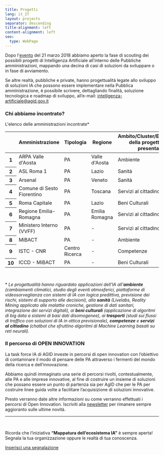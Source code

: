 ```yaml
---
title: Progetti
lang: it_IT
layout: projects
separator: descending
title-alignment: left
content-alignment: left
seo:
  type: WebPage
---
```


Dopo l'[evento](../evento-21marzo) del 21 marzo 2018 abbiamo aperto la fase di scouting dei possibili progetti di Intelligenza Artificiale all’interno delle Pubbliche amministrazioni, mappando una decina di casi di soluzioni da sviluppare o in fase di avviamento.

Se altre realtà, pubbliche e private, hanno progettualità legate allo sviluppo di soluzioni IA che possono essere implementare nella Pubblica amministrazione, è possibile scrivere, dettagliando finalità, soluzione tecnologica e roadmap di sviluppo, all’e-mail: <intelligenza-artificiale@agid.gov.it>



### Chi abbiamo incontrato?
L'elenco delle amministrazioni incontrate\*

<div class="table-responsive">
<table class="table table-striped">
<thead>
  <tr>
    <th scope="col"></th>
    <th scope="col">Amministrazione</th>
    <th scope="col">Tipologia</th>
    <th scope="col">Regione</th>
    <th scope="col">Ambito/Cluster/Ecosistema<br>della progettualità presentata</th>
  </tr>
</thead>
<tbody>
  <tr>
    <th scope="row">1</th>
    <td>ARPA Valle d'Aosta<br></td>
    <td>PA</td>
    <td>Valle d'Aosta</td>
    <td>Ambiente</td>
  </tr>
  <tr>
    <th scope="row">2</th>
    <td>ASL Roma 1</td>
    <td>PA</td>
    <td>Lazio</td>
    <td>Sanità</td>
  </tr>
  <tr>
    <th scope="row">3</th>
    <td>Arsenal</td>
    <td>PA</td>
    <td>Veneto</td>
    <td>Sanità</td>
  </tr>
  <tr>
    <th scope="row">4</th>
    <td>Comune di Sesto Fiorentino</td>
    <td>PA</td>
    <td>Toscana</td>
    <td>Servizi al cittadino</td>
  </tr>
  <tr>
    <th scope="row">5</th>
    <td>Roma Capitale</td>
    <td>PA</td>
    <td>Lazio</td>
    <td>Beni Culturali</td>
  </tr>
  <tr>
    <th scope="row">6</th>
    <td>Regione Emilia-Romagna</td>
    <td>PA</td>
    <td>Emilia Romagna</td>
    <td>Servizi al cittadino/Trasporti</td>
  </tr>
  <tr>
    <th scope="row">7</th>
    <td>Ministero Interno (VVFF)</td>
    <td>PA</td>
    <td>-</td>
    <td>Servizi al cittadino/Trasporti</td>
  </tr>
  <tr>
    <th scope="row">8</th>
    <td>MiBACT</td>
    <td>PA</td>
    <td>-</td>
    <td>Ambiente</td>
  </tr>
  <tr>
    <th scope="row">9</th>
    <td>ISTC - CNR</td>
    <td>Centro Ricerca</td>
    <td>-</td>
    <td>Competenze</td>
  </tr>
  <tr>
    <th scope="row">10</th>
    <td>ICCD - MiBACT</td>
    <td>PA</td>
    <td>-</td>
    <td>Beni Culturali</td>
  </tr>
  </tbody>
</table>
</div>

&nbsp;

\* *Le progettualità hanno riguardato applicazioni dell'IA all’**ambiente** (cambiamenti climatici, studio degli eventi atmosferici, piattaforme di videosorveglianza con sistemi di IA con logica predittiva, previsione dei rischi, sistemi di supporto alle decisioni), alla **sanità** (Livelabs, Reality Mining applicato alle malattie croniche, gestione di dati sanitari, integrazione dei servizi digitali), ai **beni culturali** (applicazione di algoritmi di big data a sistemi di basi dati disomogenee), ai **trasporti** (studi sui flussi di traffico con soluzioni di IA in ottica previsionale), **competenze** e **servizi al cittadino** (chatbot che sfruttino algoritmi di Machine Learning basati su reti neurali).*

### Il percorso di OPEN INNOVATION

La task force IA di AGID investe in percorsi di open innovation con l’obiettivo di contaminare il modo di pensare delle PA attraverso i fermenti del mondo della ricerca e dell’innovazione.

Abbiamo quindi immaginato una serie di percorsi rivolti, contestualmente, alle PA e alle imprese innovative, al fine di costruire un insieme di soluzioni che possano essere un punto di partenza sia per AgID che per le PA per costruire linee guida volte a facilitare l’acquisizione di soluzioni innovative.

Presto verranno date altre informazioni su come verranno effettuati i percorsi di Open Innovation. Iscriviti alla [newsletter](../contatti) per rimanere sempre aggioranto sulle ultime novità.

<hr class="sep">

&nbsp;

Ricorda che l’iniziativa **“Mappatura dell’ecosistema IA”** è sempre aperta!
Segnala la tua organizzazione oppure le realtà di tua conoscenza.

<a role="button" href="https://goo.gl/forms/USYhvXVrJcCbtyG32" class="Button Button--default u-borderShadow-m u-text-r-xxs u-padding-r-all u-color-teal-70" target="_blank">Inserisci una segnalazione</a>
